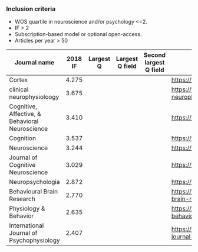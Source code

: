 ### Inclusion criteria
* WOS quartile in neuroscience and/or psychology <=2.  
* IF > 2
* Subscription-based model or optional open-access.
* Articles per year > 50

| Journal name | 2018 IF | Largest Q | Largest Q field | Second largest Q field | Journal website | Publisher | Preprint policy | Articles per year |
|--------------|---------|-----------|-----------------|------------------------|-----------------|-----------|-----------------|-------------------|
| Cortex | 4.275 | | | |https://www.journals.elsevier.com/cortex| Elsevier | | |
|clinical neurophysioloogy| 3.675 | | | | https://www.journals.elsevier.com/clinical-neurophysiology| Elsevier | | |
| Cognitive, Affective, & Behavioral Neuroscience | 3.410 | | | | https://www.springer.com/journal/13415 | Springer | | |
| Cognition |3.537 | | | |https://www.journals.elsevier.com/cognition | Elsevier | | | 
| Neuroscience | 3.244 | | | | https://www.journals.elsevier.com/neuroscience | Elsevier | | |
| Journal of Cognitive Neuroscience | 3.029 | | | | https://www.mitpressjournals.org/loi/jocn | MIT Press | | |
| Neuropsychologia | 2.872 | | | | https://www.journals.elsevier.com/neuropsychologia | Elsevier | | |
| Behavioural Brain Research | 2.770 | | | | https://www.journals.elsevier.com/behavioural-brain-research | Elsevier | | |
| Physiology & Behavior| 2.635 | | | | https://www.journals.elsevier.com/physiology-and-behavior | Elsevier| | |
| International Journal of Psychophysiology | 2.407 | | | | https://www.journals.elsevier.com/international-journal-of-psychophysiology | Elsevier| | |
